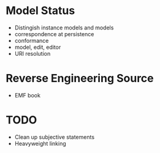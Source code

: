 # Model Status

* Distingish instance models and models
* correspondence at persistence
* conformance
* model, edit, editor
* URI resolution

# Reverse Engineering Source

* EMF book

# TODO

* Clean up subjective statements
* Heavyweight linking